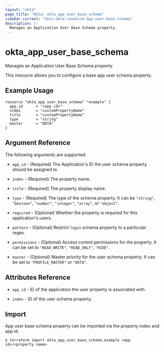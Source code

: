 ```yaml
---
layout: "okta"
page_title: "Okta: okta_app_user_base_schema"
sidebar_current: "docs-okta-resource-app-user-base-schema"
description: |-
  Manages an Application User Base Schema property.
---
```


# okta_app_user_base_schema

Manages an Application User Base Schema property.

This resource allows you to configure a base app user schema property.

## Example Usage

```hcl
resource "okta_app_user_base_schema" "example" {
  app_id      = "<app id>"
  index       = "customPropertyName"
  title       = "customPropertyName"
  type        = "string"
  master      = "OKTA"
}
```

## Argument Reference

The following arguments are supported:

* `app_id` - (Required) The Application's ID the user schema property should be assigned to.

* `index` - (Required) The property name.

* `title` - (Required) The property display name.

* `type` - (Required) The type of the schema property. It can be `"string"`, `"boolean"`, `"number"`, `"integer"`, `"array"`, or `"object"`.

* `required` - (Optional) Whether the property is required for this application's users.

* `pattern` - (Optional) Restrict `login` schema property to a particular regex.

* `permissions` - (Optional) Access control permissions for the property. It can be set to `"READ_WRITE"`, `"READ_ONLY"`, `"HIDE"`.

* `master` - (Optional) Master priority for the user schema property. It can be set to `"PROFILE_MASTER"` or `"OKTA"`.

## Attributes Reference

* `app_id` - ID of the application the user property is associated with.

* `index` - ID of the user schema property.

## Import

App user base schema property can be imported via the property index and app id.

```
$ terraform import okta_app_user_base_schema.example <app id>/<property name>
```
